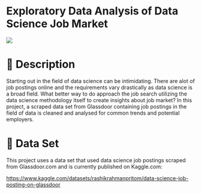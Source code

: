 # Exploratory Data Analysis of Data Science Job Market
![](./img/map_interactive.gif)
# :memo: Description

Starting out in the field of data science can be intimidating. There are alot of job postings online and the requirements vary drastically as data science is a broad field.
What better way to do approach the job search utilizing the data science methodology itself to create insights about job market?
In this project, a scraped data set from Glassdoor containing job postings in the field of data is cleaned and analysed for common trends and potential employers.

# :open_file_folder: Data Set

This project uses a data set that used data science job postings scraped from Glassdoor.com and is currently published on Kaggle.com: 

https://www.kaggle.com/datasets/rashikrahmanpritom/data-science-job-posting-on-glassdoor

